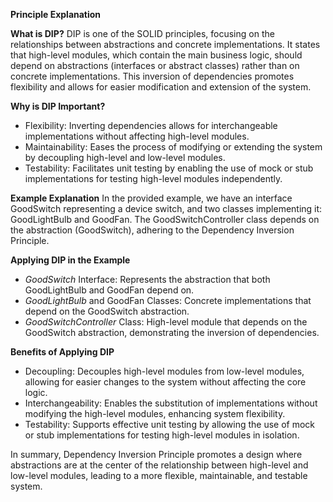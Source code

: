 **Principle Explanation**

**What is DIP?**
DIP is one of the SOLID principles, focusing on the relationships between abstractions and concrete implementations. It states that high-level modules, which contain the main business logic, should depend on abstractions (interfaces or abstract classes) rather than on concrete implementations. This inversion of dependencies promotes flexibility and allows for easier modification and extension of the system.

**Why is DIP Important?**
* Flexibility: Inverting dependencies allows for interchangeable implementations without affecting high-level modules.
* Maintainability: Eases the process of modifying or extending the system by decoupling high-level and low-level modules.
* Testability: Facilitates unit testing by enabling the use of mock or stub implementations for testing high-level modules independently.

**Example Explanation**
In the provided example, we have an interface GoodSwitch representing a device switch, and two classes implementing it: GoodLightBulb and GoodFan. The GoodSwitchController class depends on the abstraction (GoodSwitch), adhering to the Dependency Inversion Principle.

**Applying DIP in the Example**
* _GoodSwitch_ Interface: Represents the abstraction that both GoodLightBulb and GoodFan depend on.
* _GoodLightBulb_ and GoodFan Classes: Concrete implementations that depend on the GoodSwitch abstraction.
* _GoodSwitchController_ Class: High-level module that depends on the GoodSwitch abstraction, demonstrating the inversion of dependencies.

**Benefits of Applying DIP**
* Decoupling: Decouples high-level modules from low-level modules, allowing for easier changes to the system without affecting the core logic.
* Interchangeability: Enables the substitution of implementations without modifying the high-level modules, enhancing system flexibility.
* Testability: Supports effective unit testing by allowing the use of mock or stub implementations for testing high-level modules in isolation.

In summary, Dependency Inversion Principle promotes a design where abstractions are at the center of the relationship between high-level and low-level modules, leading to a more flexible, maintainable, and testable system.